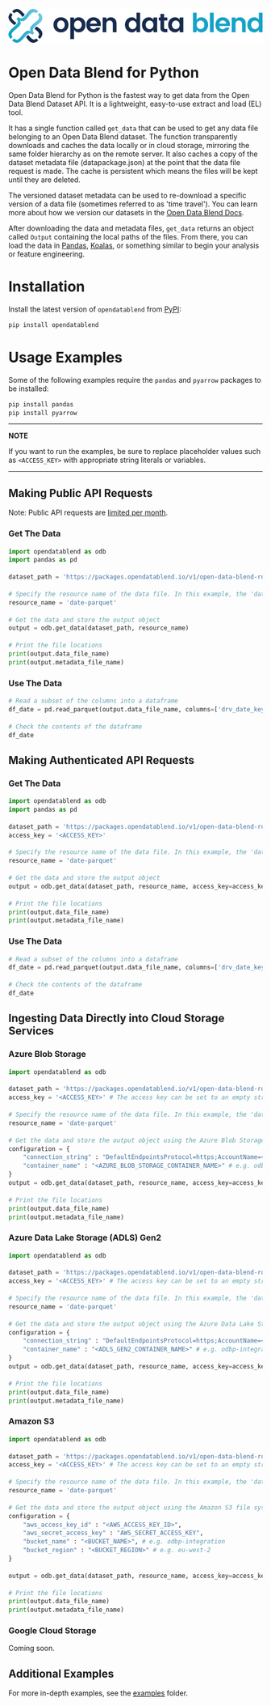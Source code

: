 ![alt text](https://raw.githubusercontent.com/opendatablend/opendatablend-py/master/images/odblogo.png "Open Data Blend")

# Open Data Blend for Python

Open Data Blend for Python is the fastest way to get data from the Open Data Blend Dataset API. It is a lightweight, easy-to-use extract and load (EL) tool.

It has a single function called `get_data` that can be used to get any data file belonging to an Open Data Blend dataset. The function transparently downloads and caches the data locally or in cloud storage, mirroring the same folder hierarchy as on the remote server. It also caches a copy of the dataset metadata file (datapackage.json) at the point that the data file request is made. The cache is persistent which means the files will be kept until they are deleted.

The versioned dataset metadata can be used to re-download a specific version of a data file (sometimes referred to as 'time travel'). You can learn more about how we version our datasets in the [Open Data Blend Docs](https://docs.opendatablend.io/open-data-blend-datasets/dataset-snapshots).

After downloading the data and metadata files, `get_data` returns an object called `Output` containing the local paths of the files. From there, you can load the data in [Pandas](https://pandas.pydata.org/), [Koalas](https://github.com/databricks/koalas), or something similar to begin your analysis or feature engineering.

# Installation

Install the latest version of `opendatablend` from [PyPI](https://pypi.org/):

```Python
pip install opendatablend
```

# Usage Examples

Some of the following examples require the `pandas` and `pyarrow` packages to be installed:

```Python
pip install pandas
pip install pyarrow
```

---
**NOTE**

If you want to run the examples, be sure to replace placeholder values such as  `<ACCESS_KEY>` with appropriate string literals or variables.

---

## Making Public API Requests

Note: Public API requests are [limited per month](https://docs.opendatablend.io/open-data-blend-datasets/dataset-api#usage-limits).

### Get The Data

```python
import opendatablend as odb
import pandas as pd

dataset_path = 'https://packages.opendatablend.io/v1/open-data-blend-road-safety/datapackage.json'

# Specify the resource name of the data file. In this example, the 'date' data file will be requested in .parquet format.
resource_name = 'date-parquet'

# Get the data and store the output object
output = odb.get_data(dataset_path, resource_name)

# Print the file locations
print(output.data_file_name)
print(output.metadata_file_name)
```

### Use The Data

```python
# Read a subset of the columns into a dataframe
df_date = pd.read_parquet(output.data_file_name, columns=['drv_date_key', 'drv_date', 'drv_month_name', 'drv_month_number', 'drv_quarter_name', 'drv_quarter_number', 'drv_year'])

# Check the contents of the dataframe
df_date
```

## Making Authenticated API Requests

### Get The Data

```python
import opendatablend as odb
import pandas as pd

dataset_path = 'https://packages.opendatablend.io/v1/open-data-blend-road-safety/datapackage.json'
access_key = '<ACCESS_KEY>'

# Specify the resource name of the data file. In this example, the 'date' data file will be requested in .parquet format.
resource_name = 'date-parquet'

# Get the data and store the output object
output = odb.get_data(dataset_path, resource_name, access_key=access_key)

# Print the file locations
print(output.data_file_name)
print(output.metadata_file_name)
```

### Use The Data

```python
# Read a subset of the columns into a dataframe
df_date = pd.read_parquet(output.data_file_name, columns=['drv_date_key', 'drv_date', 'drv_month_name', 'drv_month_number', 'drv_quarter_name', 'drv_quarter_number', 'drv_year'])

# Check the contents of the dataframe
df_date
```

## Ingesting Data Directly into Cloud Storage Services

### Azure Blob Storage

```python
import opendatablend as odb

dataset_path = 'https://packages.opendatablend.io/v1/open-data-blend-road-safety/datapackage.json'
access_key = '<ACCESS_KEY>' # The access key can be set to an empty string if you are making a public API request

# Specify the resource name of the data file. In this example, the 'date' data file will be requested in .parquet format.
resource_name = 'date-parquet'

# Get the data and store the output object using the Azure Blob Storage file system
configuration = {
    "connection_string" : "DefaultEndpointsProtocol=https;AccountName=<AZURE_BLOB_STORAGE_ACCOUNT_NAME>;AccountKey=<AZURE_BLOB_STORAGE_ACCOUNT_KEY>;EndpointSuffix=core.windows.net",
    "container_name" : "<AZURE_BLOB_STORAGE_CONTAINER_NAME>" # e.g. odbp-integration
}
output = odb.get_data(dataset_path, resource_name, access_key=access_key, file_system="azure_blob_storage", configuration=configuration)

# Print the file locations
print(output.data_file_name)
print(output.metadata_file_name)
```

### Azure Data Lake Storage (ADLS) Gen2

```python
import opendatablend as odb

dataset_path = 'https://packages.opendatablend.io/v1/open-data-blend-road-safety/datapackage.json'
access_key = '<ACCESS_KEY>' # The access key can be set to an empty string if you are making a public API request

# Specify the resource name of the data file. In this example, the 'date' data file will be requested in .parquet format.
resource_name = 'date-parquet'

# Get the data and store the output object using the Azure Data Lake Storage Gen2 file system
configuration = {
    "connection_string" : "DefaultEndpointsProtocol=https;AccountName=<ADLS_GEN2_ACCOUNT_NAME>;AccountKey=<ADLS_GEN2_ACCOUNT_KEY>;EndpointSuffix=core.windows.net",
    "container_name" : "<ADLS_GEN2_CONTAINER_NAME>" # e.g. odbp-integration
}
output = odb.get_data(dataset_path, resource_name, access_key=access_key, file_system="azure_blob_storage", configuration=configuration)

# Print the file locations
print(output.data_file_name)
print(output.metadata_file_name)
```

### Amazon S3

```python
import opendatablend as odb

dataset_path = 'https://packages.opendatablend.io/v1/open-data-blend-road-safety/datapackage.json'
access_key = '<ACCESS_KEY>' # The access key can be set to an empty string if you are making a public API request

# Specify the resource name of the data file. In this example, the 'date' data file will be requested in .parquet format.
resource_name = 'date-parquet'

# Get the data and store the output object using the Amazon S3 file system
configuration = {
    "aws_access_key_id" : "<AWS_ACCESS_KEY_ID>",
    "aws_secret_access_key" : "AWS_SECRET_ACCESS_KEY",
    "bucket_name" : "<BUCKET_NAME>", # e.g. odbp-integration
    "bucket_region" : "<BUCKET_REGION>" # e.g. eu-west-2
}

output = odb.get_data(dataset_path, resource_name, access_key=access_key, file_system="amazon_s3", configuration=configuration)

# Print the file locations
print(output.data_file_name)
print(output.metadata_file_name)
```

### Google Cloud Storage

Coming soon.

## Additional Examples

For more in-depth examples, see the [examples](https://github.com/opendatablend/opendatablend-py/tree/master/examples) folder.
